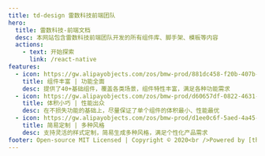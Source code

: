 ```yaml
---
title: td-design 雷数科技前端团队
hero:
  title: 雷数科技-前端文档
  desc: 本网站包含雷数科技前端团队开发的所有组件库、脚手架、模板等内容
  actions:
    - text: 开始探索
      link: /react-native
features:
  - icon: https://gw.alipayobjects.com/zos/bmw-prod/881dc458-f20b-407b-947a-95104b5ec82b/k79dm8ih_w144_h144.png
    title: 组件丰富 | 功能全面
    desc: 提供了40+基础组件，覆盖各类场景，组件特性丰富，满足各种功能需求
  - icon: https://gw.alipayobjects.com/zos/bmw-prod/d60657df-0822-4631-9d7c-e7a869c2f21c/k79dmz3q_w126_h126.png
    title: 体积小巧 | 性能出众
    desc: 在不损失功能的基础上，尽量保证了单个组件的体积最小、性能最优
  - icon: https://gw.alipayobjects.com/zos/bmw-prod/d1ee0c6f-5aed-4a45-a507-339a4bfe076c/k7bjsocq_w144_h144.png
    title: 简易定制 | 多种风格
    desc: 支持灵活的样式定制，简易生成多种风格，满足个性化产品需求
footer: Open-source MIT Licensed | Copyright © 2020<br />Powered by [thundersdata](https://github.com/thundersdata)
---
```


